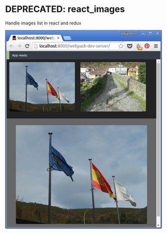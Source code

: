 # DEPRECATED: react_images

Handle images list in react and redux

![Screenshot](https://raw.githubusercontent.com/agrcrobles/react_images/master/pic.png "Screenshot")
